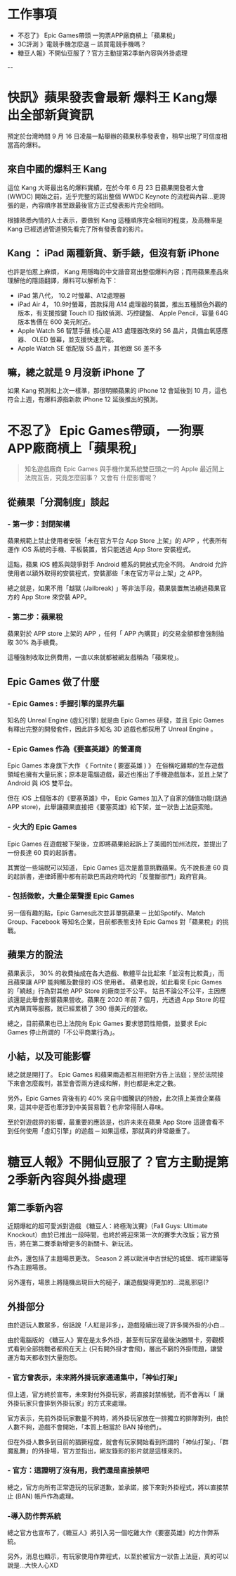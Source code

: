 # 工作事項
 - 不忍了》 Epic Games帶頭 一狗票APP廠商槓上「蘋果稅」
 - 3C評測 》電競手機怎麼選 ─ 該買電競手機嗎？ 
 - 糖豆人報》不開仙豆服了？官方主動提第2季新內容與外掛處理


--


# 快訊》蘋果發表會最新 爆料王 Kang爆出全部新貨資訊

預定於台灣時間 9 月 16 日凌晨一點舉辦的蘋果秋季發表會，稍早出現了可信度相當高的爆料。

## 來自中國的爆料王 Kang
這位 Kang 大哥最出名的爆料實績，在於今年 6 月 23 日蘋果開發者大會 (WWDC) 開始之前，近乎完整的寫出整個 WWDC Keynote 的流程與內容...更誇張的是，內容順序甚至跟最後官方正式發表影片完全相同。

根據熟悉內情的人士表示，要做到 Kang 這種順序完全相同的程度，及高機率是 Kang 已經透過管道預先看完了所有發表會的影片。

##  Kang ： iPad 兩種新貨、新手錶，但沒有新 iPhone
也許是怕惹上麻煩， Kang 用隱晦的中文諧音寫出整個爆料內容；而用蘋果產品來理解他的隱語翻譯，爆料可以解析為下：
- iPad 第八代， 10.2 吋螢幕、A12處理器
- iPad Air 4， 10.9吋螢幕，首款採用 A14 處理器的裝置，推出五種顏色外觀的版本，有支援按鍵 Touch ID 指紋偵測、巧控鍵盤、 Apple Pencil，容量 64G 版本售價在 600 美元附近。
- Apple Watch S6 智慧手錶
核心是 A13 處理器改來的 S6 晶片，具備血氧感應器、 OLED 螢幕，並支援快速充電。
- Apple Watch SE 低配版
S5 晶片，其他跟 S6 差不多


## 嘛，總之就是 9 月沒新 iPhone 了
如果 Kang 預測和上次一樣準，那很明顯蘋果的 iPhone 12 會延後到 10 月，這也符合上週，有爆料源指新款 iPhone 12 延後推出的預測。


# 不忍了》 Epic Games帶頭，一狗票APP廠商槓上「蘋果稅」

> 知名遊戲廠商 Epic Games 與手機作業系統雙巨頭之一的 Apple 最近鬧上法院互告，究竟怎麼回事？ 又會有 什麼影響呢？ 

## 從蘋果「分潤制度」談起
### - 第一步：封閉架構
蘋果規範上禁止使用者安裝「未在官方平台 App Store 上架」的 APP ，代表所有運作 iOS 系統的手機、平板裝置，皆只能透過 App Store 安裝程式。

這點，蘋果 iOS 體系與競爭對手 Android 體系的開放式完全不同。 Android 允許使用者以額外取得的安裝程式，安裝那些「未在官方平台上架」之 APP。

總之就是，如果不用「越獄 (Jailbreak) 」等非法手段，蘋果裝置無法繞過蘋果官方的 App Store 來安裝 APP。

### - 第二步：蘋果稅 
蘋果對於 APP store 上架的 APP ，任何「 APP 內購買」的交易金額都會強制抽取 30% 為手續費。

這種強制收取比例費用，一直以來就都被網友戲稱為「蘋果稅」。

## Epic Games 做了什麼
### - Epic Games : 手握引擎的業界先驅
知名的 Unreal Engine (虛幻引擎) 就是由 Epic Games 研發，並且 Epic Games 有釋出完整的開發套件，因此許多知名 3D 遊戲也都採用了 Unreal Engine 。

### - Epic Games 作為《要塞英雄》的營運商
Epic Games 本身旗下大作 《 Fortnite ( 要塞英雄 ) 》 在俗稱吃雞類的生存遊戲領域也擁有大量玩家；原本是電腦遊戲，最近也推出了手機遊戲版本，並且上架了 Android 與 iOS 雙平台。

但在 iOS 上個版本的《要塞英雄》中， Epic Games 加入了自家的儲值功能(跳過 APP store)，此舉讓蘋果直接把《要塞英雄》給下架，並一狀告上法庭索賠。

### - 火大的 Epic Games
Epic Games 在遊戲被下架後，立即將蘋果給起訴上了美國的加州法院，並提出了一份長達 60 頁的起訴書。

其實從一些端睨可以知道， Epic Games 這次是蓄意挑戰蘋果。先不說長達 60 頁的起訴書，連律師團中都有前歐巴馬政府時代的「反壟斷部門」政府官員。


### - 包括微軟，大量企業聲援 Epic Games

另一個有趣的點，Epic Games此次並非單挑蘋果 ─ 比如Spotify、Match Group、Facebook 等知名企業，目前都表態支持 Epic Games 對「蘋果稅」的挑戰。



## 蘋果方的說法
蘋果表示， 30% 的收費抽成在各大遊戲、軟體平台比起來「並沒有比較貴」，而且蘋果讓 APP 能夠觸及數億的 iOS 使用者。
蘋果也說，如此看來 Epic Games 的「繞越」行為對其他 APP Store 的廠商並不公平。
姑且不論公不公平，主因應該還是此舉會影響蘋果營收。蘋果在 2020 年前 7 個月，光透過 App Store 的程式內購買等服務，就已經累積了 390 億美元的營收。

總之，目前蘋果也已上法院向 Epic Games 要求懲罰性賠償，並要求 Epic Games 停止所謂的「不公平商業行為」。


## 小結，以及可能影響
總之就是開打了。 Epic Games 和蘋果兩造都互相把對方告上法庭；至於法院接下來會怎麼裁判，甚至會否兩方達成和解，則也都是未定之數。

另外，Epic Games 背後有約 40% 來自中國騰訊的持股，此次摃上美資企業蘋果，這其中是否也牽涉到中美貿易戰？也非常得耐人尋味。

至於對遊戲界的影響，最重要的應該是，也許未來在蘋果 App Store 這邊會看不到任何使用「虛幻引擎」的遊戲 ─ 如果這樣，那就真的非常嚴重了。



# 糖豆人報》不開仙豆服了？官方主動提第2季新內容與外掛處理

## 第二季新內容
近期爆紅的超可愛派對遊戲 《糖豆人：終極淘汰賽》（Fall Guys: Ultimate Knockout）由於已推出一段時間，也終於將迎來第一次的賽季大改版；官方預告，將在第二賽季新增更多的新關卡、新玩法。

此外，還包括了主題場景更改。 Season 2 將以歐洲中古世紀的城堡、城市建築等作為主題場景。

另外還有，場景上將隨機出現巨大的槌子，讓遊戲變得更加的...混亂邪惡(?


## 外掛部分
由於遊玩人數眾多，俗話說「人紅是非多」，遊戲陸續出現了許多開外掛的小白...

由於電腦版的 《糖豆人》實在是太多外掛，甚至有玩家在最後決勝關卡，旁觀模式看到全部挑戰者都飛在天上 (只有開外掛才會飛)，層出不窮的外掛問題，讓營運方每天都收到大量抱怨。

### - 官方曾表示，未來將外掛玩家通通集中，「神仙打架」
但上週，官方終於宣布，未來對付外掛玩家，將直接封禁帳號，而不會再以「
讓外掛玩家只會排到外掛玩家」的方式來處理。

官方表示，先前外掛玩家數量不夠時，將外掛玩家放在一排獨立的排隊對列，由於人數不夠，遊戲不會開始，「本質上相當於 BAN 掉他們」。

但在外掛人數多到目前的猖獗程度，就會有玩家開始看到所謂的「神仙打架」、「群魔亂舞」的外掛場，官方並指出，網友錄影的影片就是這樣來的。

### - 官方：這證明了沒有用，我們還是直接禁吧
總之，官方向所有正常遊玩的玩家道歉，並承諾，接下來對外掛程式，將以直接禁止 (BAN) 帳戶作為處理。

### -導入防作弊系統
總之官方也宣布了，《糖豆人》將引入另一個吃雞大作《要塞英雄》的方作弊系統。

另外，消息也顯示，有玩家使用作弊程式，以至於被官方一狀告上法庭，真的可以說是...大快人心XD

